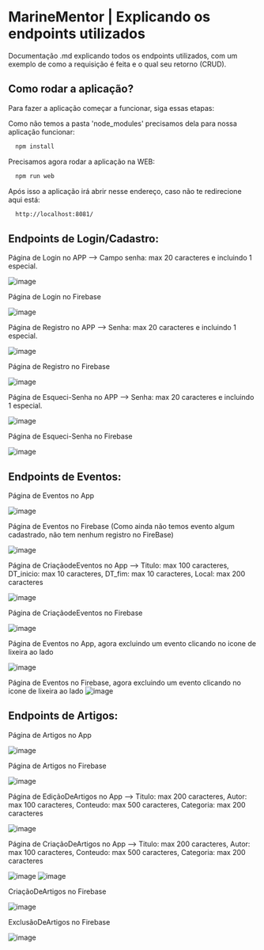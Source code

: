 
# MarineMentor | Explicando os endpoints utilizados
Documentação .md explicando todos os endpoints utilizados, com um exemplo de como a 
requisição é feita e o qual seu retorno (CRUD).
## Como rodar a aplicação?
Para fazer a aplicação começar a funcionar, siga essas etapas:

  Como não temos a pasta 'node_modules' precisamos dela para nossa aplicação funcionar:
```bash
  npm install
```
 
 Precisamos agora rodar a aplicação na WEB:
```bash
  npm run web
```

  Após isso a aplicação irá abrir nesse endereço, caso não te redirecione aqui está:
```bash
  http://localhost:8081/
```

## Endpoints de Login/Cadastro:

Página de Login no APP --> Campo senha: max 20 caracteres e incluindo 1 especial.

![image](https://github.com/GiovanniSguizzardi/GS-Mobile/assets/125572342/bbf6f0dc-2394-4615-aa63-46c5bd2b19e9)

Página de Login no Firebase

![image](https://github.com/GiovanniSguizzardi/GS-Mobile/assets/125572342/b9efbbf6-a212-4222-9ab5-64f08ea77941)

Página de Registro no APP --> Senha: max 20 caracteres e incluindo 1 especial.

![image](https://github.com/GiovanniSguizzardi/GS-Mobile/assets/125572342/dd9bbd66-331d-4e6b-a4ef-50c7a9ad0feb)

Página de Registro no Firebase

![image](https://github.com/GiovanniSguizzardi/GS-Mobile/assets/125572342/2eb55154-dd7b-4c72-a146-fe8573fd8b41)

Página de Esqueci-Senha no APP --> Senha: max 20 caracteres e incluindo 1 especial.

![image](https://github.com/GiovanniSguizzardi/GS-Mobile/assets/125572342/7cd04dbd-4de8-4fc0-9812-95d3a6a7c01c)

Página de Esqueci-Senha no Firebase

![image](https://github.com/GiovanniSguizzardi/GS-Mobile/assets/125572342/5c315cea-9d73-4811-a6e4-a7e0a59e8907)

## Endpoints de Eventos:
  
Página de Eventos no App

![image](https://github.com/GiovanniSguizzardi/GS-Mobile/assets/125572342/580bf226-063e-43b5-b2b2-f8d3b011de8f)

Página de Eventos no Firebase (Como ainda não temos evento algum cadastrado, não tem nenhum registro no FireBase)

![image](https://github.com/GiovanniSguizzardi/GS-Mobile/assets/125572342/04ef47b6-756d-4ea3-a38e-4e4f8e42bee4)

Página de CriaçãodeEventos no App --> Titulo: max 100 caracteres, DT_inicio: max 10 caracteres, DT_fim: max 10 caracteres, Local: max 200 caracteres

![image](https://github.com/GiovanniSguizzardi/GS-Mobile/assets/125572342/67104434-985a-42bf-af80-dfc51758291e)

Página de CriaçãodeEventos no Firebase

![image](https://github.com/GiovanniSguizzardi/GS-Mobile/assets/125572342/0c55ac87-c8d0-417a-8683-b33f5f599676)

Página de Eventos no App, agora excluindo um evento clicando no icone de lixeira ao lado

![image](https://github.com/GiovanniSguizzardi/GS-Mobile/assets/125572342/fa281dab-73fb-4646-97c0-66e449dff688)

Página de Eventos no Firebase, agora excluindo um evento clicando no icone de lixeira ao lado
![image](https://github.com/GiovanniSguizzardi/GS-Mobile/assets/125572342/b1b2a822-1537-4ce3-b6d4-e2ce2642ac09)

## Endpoints de Artigos:

Página de Artigos no App

![image](https://github.com/GiovanniSguizzardi/GS-Mobile/assets/125572342/3851b530-6c72-43c5-b0d3-760a15e4a484)

Página de Artigos no Firebase

![image](https://github.com/GiovanniSguizzardi/GS-Mobile/assets/125572342/1ab9f0ec-f3c6-40bd-ade2-d6831b8228e0)

Página de EdiçãoDeArtigos no App --> Titulo: max 200 caracteres, Autor: max 100 caracteres, Conteudo: max 500 caracteres, Categoria: max 200 caracteres

![image](https://github.com/GiovanniSguizzardi/GS-Mobile/assets/125572342/008b716c-7ade-45f5-9bab-2815a870fe8a)

Página de CriaçãoDeArtigos no App --> Titulo: max 200 caracteres, Autor: max 100 caracteres, Conteudo: max 500 caracteres, Categoria: max 200 caracteres

![image](https://github.com/GiovanniSguizzardi/GS-Mobile/assets/125572342/57afce20-16a0-41ad-8f5f-507c2347b740)
![image](https://github.com/GiovanniSguizzardi/GS-Mobile/assets/125572342/f826cbc0-8e89-42ae-b680-d939409176b0)

CriaçãoDeArtigos no Firebase

![image](https://github.com/GiovanniSguizzardi/GS-Mobile/assets/125572342/2cb204f4-7479-41ad-8434-c6a436f9f7a1)

ExclusãoDeArtigos no Firebase

![image](https://github.com/GiovanniSguizzardi/GS-Mobile/assets/125572342/dc8419ff-3d86-4679-b3d4-156c842c9074)
